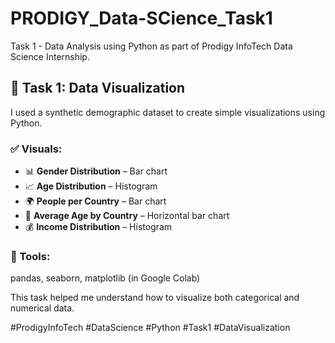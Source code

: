 # PRODIGY_Data-SCience_Task1
Task 1 - Data Analysis using Python as part of Prodigy InfoTech Data Science Internship.

## 🎯 Task 1: Data Visualization

I used a synthetic demographic dataset to create simple visualizations using Python.

### ✅ Visuals:
- 📊 **Gender Distribution** – Bar chart
- 📈 **Age Distribution** – Histogram
- 🌍 **People per Country** – Bar chart
- 👵 **Average Age by Country** – Horizontal bar chart
- 💰 **Income Distribution** – Histogram

### 🔧 Tools:
pandas, seaborn, matplotlib (in Google Colab)

This task helped me understand how to visualize both categorical and numerical data.

#ProdigyInfoTech #DataScience #Python #Task1 #DataVisualization

